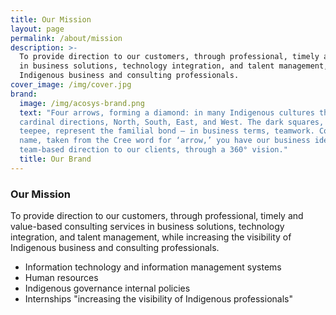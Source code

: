 ```yaml
---
title: Our Mission
layout: page
permalink: /about/mission
description: >-
  To provide direction to our customers, through professional, timely and value-based consulting services
  in business solutions, technology integration, and talent management, while increasing the visibility of
  Indigenous business and consulting professionals.
cover_image: /img/cover.jpg
brand:
  image: /img/acosys-brand.png
  text: "Four arrows, forming a diamond: in many Indigenous cultures this symbolizes the four
  cardinal directions, North, South, East, and West. The dark squares, in the shape of a
  teepee, represent the familial bond – in business terms, teamwork. Combined with our
  name, taken from the Cree word for ‘arrow,’ you have our business ideal: effective and
  team-based direction to our clients, through a 360° vision."
  title: Our Brand
---
```

### Our Mission

To provide direction to our customers, through professional, timely and value-based consulting services
in business solutions, technology integration, and talent management, while increasing the visibility of
Indigenous business and consulting professionals.

- Information technology and information management systems
- Human resources
- Indigenous governance internal policies
- Internships "increasing the visibility of Indigenous professionals"
